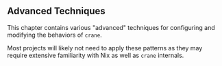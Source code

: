 ## Advanced Techniques

This chapter contains various "advanced" techniques for configuring
and modifying the behaviors of `crane`.

Most projects will likely not need to apply these patterns as they may require
extensive familiarity with Nix as well as `crane` internals.
